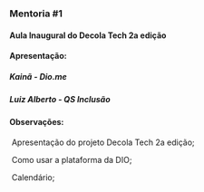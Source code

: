 ### Mentoria #1

#### Aula Inaugural do Decola Tech 2a edição

#### Apresentação:

##### 	Kainã - Dio.me

##### 	Luiz Alberto - QS Inclusão

#### Observações:

​	Apresentação do projeto Decola Tech 2a edição;

​	Como usar a plataforma da DIO;

​	Calendário; 
